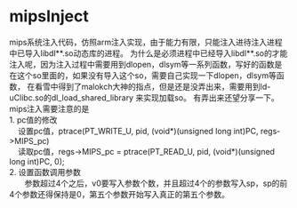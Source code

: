 # mipsInject
  mips系统注入代码，仿照arm注入实现，由于能力有限，只能注入进待注入进程中已导入libdl**.so动态库的进程。  为什么是必须进程中已经导入libdl**.so的才能注入呢，因为注入过程中需要用到dlopen，dlsym等一系列函数，写好的函数是在这个so里面的，如果没有导入这个so，需要自己实现一下dlopen，dlsym等函数， 在看雪中得到了malokch大神的指点，但是还是没弄出来，需要用到ld-uClibc.so的dl_load_shared_library  来实现加载so。 有弄出来还望分享一下。  
  mips注入需要注意的是  
    1. pc值的修改  
        设置pc值，ptrace(PT_WRITE_U, pid, (void*)(unsigned long int)PC, regs->MIPS_pc)  
        读取pc值，regs->MIPS_pc = ptrace(PT_READ_U, pid, (void*)(unsigned long int)PC, 0);  
    2. 设置函数调用参数  
        参数超过4个之后，v0要写入参数个数，并且超过4个的参数写入sp，sp的前4个参数还得保持是0，第五个参数开始写入真正的第五个参数。  
